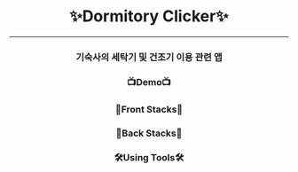 <div align="center">

# ✨Dormitory Clicker✨

---

### 기숙사의 세탁기 및 건조기 이용 관련 앱

### 📺Demo📺

### 🙉Front Stacks🙉

### 🙈Back Stacks🙈

### 🛠️Using Tools🛠️

</div>
